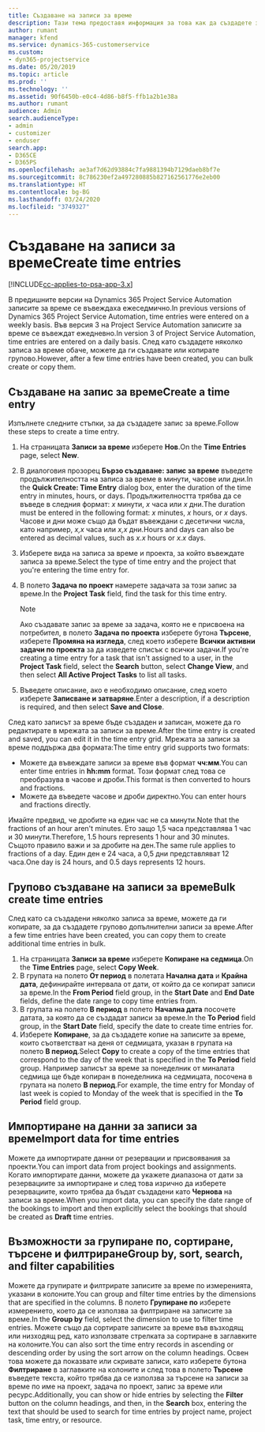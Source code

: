 ```yaml
---
title: Създаване на записи за време
description: Тази тема предоставя информация за това как да създадете записи за време.
author: rumant
manager: kfend
ms.service: dynamics-365-customerservice
ms.custom:
- dyn365-projectservice
ms.date: 05/20/2019
ms.topic: article
ms.prod: ''
ms.technology: ''
ms.assetid: 90f6450b-e0c4-4d86-b8f5-ffb1a2b1e38a
ms.author: rumant
audience: Admin
search.audienceType:
- admin
- customizer
- enduser
search.app:
- D365CE
- D365PS
ms.openlocfilehash: ae3af7d62d93884c7fa9881394b7129daeb8bf7e
ms.sourcegitcommit: 8c786230ef2a497280885b827162561776e2eb00
ms.translationtype: HT
ms.contentlocale: bg-BG
ms.lasthandoff: 03/24/2020
ms.locfileid: "3749327"
---
```

# <a name="create-time-entries"></a><span data-ttu-id="da5fa-103">Създаване на записи за време</span><span class="sxs-lookup"><span data-stu-id="da5fa-103">Create time entries</span></span>

[!INCLUDE[cc-applies-to-psa-app-3.x](../includes/cc-applies-to-psa-app-3x.md)]

<span data-ttu-id="da5fa-104">В предишните версии на Dynamics 365 Project Service Automation записите за време се въвеждаха ежеседмично.</span><span class="sxs-lookup"><span data-stu-id="da5fa-104">In previous versions of Dynamics 365 Project Service Automation, time entries were entered on a weekly basis.</span></span> <span data-ttu-id="da5fa-105">Във версия 3 на Project Service Automation записите за време се въвеждат ежедневно.</span><span class="sxs-lookup"><span data-stu-id="da5fa-105">In version 3 of Project Service Automation, time entries are entered on a daily basis.</span></span> <span data-ttu-id="da5fa-106">След като създадете няколко записа за време обаче, можете да ги създавате или копирате групово.</span><span class="sxs-lookup"><span data-stu-id="da5fa-106">However, after a few time entries have been created, you can bulk create or copy them.</span></span>

## <a name="create-a-time-entry"></a><span data-ttu-id="da5fa-107">Създаване на запис за време</span><span class="sxs-lookup"><span data-stu-id="da5fa-107">Create a time entry</span></span>

<span data-ttu-id="da5fa-108">Изпълнете следните стъпки, за да създадете запис за време.</span><span class="sxs-lookup"><span data-stu-id="da5fa-108">Follow these steps to create a time entry.</span></span>

1. <span data-ttu-id="da5fa-109">На страницата **Записи за време** изберете **Нов**.</span><span class="sxs-lookup"><span data-stu-id="da5fa-109">On the **Time Entries** page, select **New**.</span></span>
2. <span data-ttu-id="da5fa-110">В диалоговия прозорец **Бързо създаване: запис за време** въведете продължителността на записа за време в минути, часове или дни.</span><span class="sxs-lookup"><span data-stu-id="da5fa-110">In the **Quick Create: Time Entry** dialog box, enter the duration of the time entry in minutes, hours, or days.</span></span> <span data-ttu-id="da5fa-111">Продължителността трябва да се въведе в следния формат: *х* минути, *x* часа или *х* дни.</span><span class="sxs-lookup"><span data-stu-id="da5fa-111">The duration must be entered in the following format: *x* minutes, *x* hours, or *x* days.</span></span> <span data-ttu-id="da5fa-112">Часове и дни може също да бъдат въвеждани с десетични числа, като например, *x,x* часа или *x,x* дни.</span><span class="sxs-lookup"><span data-stu-id="da5fa-112">Hours and days can also be entered as decimal values, such as *x.x* hours or *x.x* days.</span></span>
3. <span data-ttu-id="da5fa-113">Изберете вида на записа за време и проекта, за който въвеждате записа за време.</span><span class="sxs-lookup"><span data-stu-id="da5fa-113">Select the type of time entry and the project that you're entering the time entry for.</span></span>
4. <span data-ttu-id="da5fa-114">В полето **Задача по проект** намерете задачата за този запис за време.</span><span class="sxs-lookup"><span data-stu-id="da5fa-114">In the **Project Task** field, find the task for this time entry.</span></span>

    > [!NOTE]
    > <span data-ttu-id="da5fa-115">Ако създавате запис за време за задача, която не е присвоена на потребител, в полето **Задача по проекта** изберете бутона **Търсене**, изберете **Промяна на изгледа**, след което изберете **Всички активни задачи по проекта** за да изведете списък с всички задачи.</span><span class="sxs-lookup"><span data-stu-id="da5fa-115">If you're creating a time entry for a task that isn't assigned to a user, in the **Project Task** field, select the **Search** button, select **Change View**, and then select **All Active Project Tasks** to list all tasks.</span></span>

5. <span data-ttu-id="da5fa-116">Въведете описание, ако е необходимо описание, след което изберете **Записване и затваряне**.</span><span class="sxs-lookup"><span data-stu-id="da5fa-116">Enter a description, if a description is required, and then select **Save and Close**.</span></span>

<span data-ttu-id="da5fa-117">След като записът за време бъде създаден и записан, можете да го редактирате в мрежата за записи за време.</span><span class="sxs-lookup"><span data-stu-id="da5fa-117">After the time entry is created and saved, you can edit it in the time entry grid.</span></span> <span data-ttu-id="da5fa-118">Мрежата за записи за време поддържа два формата:</span><span class="sxs-lookup"><span data-stu-id="da5fa-118">The time entry grid supports two formats:</span></span>

- <span data-ttu-id="da5fa-119">Можете да въвеждате записи за време във формат **чч:мм**.</span><span class="sxs-lookup"><span data-stu-id="da5fa-119">You can enter time entries in **hh:mm** format.</span></span> <span data-ttu-id="da5fa-120">Този формат след това се преобразува в часове и дроби.</span><span class="sxs-lookup"><span data-stu-id="da5fa-120">This format is then converted to hours and fractions.</span></span>
- <span data-ttu-id="da5fa-121">Можете да въведете часове и дроби директно.</span><span class="sxs-lookup"><span data-stu-id="da5fa-121">You can enter hours and fractions directly.</span></span>

<span data-ttu-id="da5fa-122">Имайте предвид, че дробите на един час не са минути.</span><span class="sxs-lookup"><span data-stu-id="da5fa-122">Note that the fractions of an hour aren't minutes.</span></span> <span data-ttu-id="da5fa-123">Ето защо 1,5 часа представлява 1 час и 30 минути.</span><span class="sxs-lookup"><span data-stu-id="da5fa-123">Therefore, 1.5 hours represents 1 hour and 30 minutes.</span></span> <span data-ttu-id="da5fa-124">Същото правило важи и за дробите на ден.</span><span class="sxs-lookup"><span data-stu-id="da5fa-124">The same rule applies to fractions of a day.</span></span> <span data-ttu-id="da5fa-125">Един ден е 24 часа, а 0,5 дни представляват 12 часа.</span><span class="sxs-lookup"><span data-stu-id="da5fa-125">One day is 24 hours, and 0.5 days represents 12 hours.</span></span>

## <a name="bulk-create-time-entries"></a><span data-ttu-id="da5fa-126">Групово създаване на записи за време</span><span class="sxs-lookup"><span data-stu-id="da5fa-126">Bulk create time entries</span></span>

<span data-ttu-id="da5fa-127">След като са създадени няколко записа за време, можете да ги копирате, за да създадете групово допълнителни записи за време.</span><span class="sxs-lookup"><span data-stu-id="da5fa-127">After a few time entries have been created, you can copy them to create additional time entries in bulk.</span></span>

1. <span data-ttu-id="da5fa-128">На страницата **Записи за време** изберете **Копиране на седмица**.</span><span class="sxs-lookup"><span data-stu-id="da5fa-128">On the **Time Entries** page, select **Copy Week**.</span></span>
2. <span data-ttu-id="da5fa-129">В групата на полето **От период** в полетата **Начална дата** и **Крайна дата**, дефинирайте интервала от дати, от който да се копират записи за време.</span><span class="sxs-lookup"><span data-stu-id="da5fa-129">In the **From Period** field group, in the **Start Date** and **End Date** fields, define the date range to copy time entries from.</span></span>
3. <span data-ttu-id="da5fa-130">В групата на полето **В период** в полето **Начална дата** посочете датата, за която да се създадат записи за време.</span><span class="sxs-lookup"><span data-stu-id="da5fa-130">In the **To Period** field group, in the **Start Date** field, specify the date to create time entries for.</span></span>
4. <span data-ttu-id="da5fa-131">Изберете **Копиране**, за да създадете копие на записите за време, които съответстват на деня от седмицата, указан в групата на полето **В период**.</span><span class="sxs-lookup"><span data-stu-id="da5fa-131">Select **Copy** to create a copy of the time entries that correspond to the day of the week that is specified in the **To Period** field group.</span></span> <span data-ttu-id="da5fa-132">Например записът за време за понеделник от миналата седмица ще бъде копиран в понеделника на седмицата, посочена в групата на полето **В период**.</span><span class="sxs-lookup"><span data-stu-id="da5fa-132">For example, the time entry for Monday of last week is copied to Monday of the week that is specified in the **To Period** field group.</span></span>

## <a name="import-data-for-time-entries"></a><span data-ttu-id="da5fa-133">Импортиране на данни за записи за време</span><span class="sxs-lookup"><span data-stu-id="da5fa-133">Import data for time entries</span></span>

<span data-ttu-id="da5fa-134">Можете да импортирате данни от резервации и присвоявания за проекти.</span><span class="sxs-lookup"><span data-stu-id="da5fa-134">You can import data from project bookings and assignments.</span></span> <span data-ttu-id="da5fa-135">Когато импортирате данни, можете да укажете диапазона от дати за резервациите за импортиране и след това изрично да изберете резервациите, които трябва да бъдат създадени като **Чернова** на записи за време.</span><span class="sxs-lookup"><span data-stu-id="da5fa-135">When you import data, you can specify the date range of the bookings to import and then explicitly select the bookings that should be created as **Draft** time entries.</span></span>

## <a name="group-by-sort-search-and-filter-capabilities"></a><span data-ttu-id="da5fa-136">Възможности за групиране по, сортиране, търсене и филтриране</span><span class="sxs-lookup"><span data-stu-id="da5fa-136">Group by, sort, search, and filter capabilities</span></span>

<span data-ttu-id="da5fa-137">Можете да групирате и филтрирате записите за време по измеренията, указани в колоните.</span><span class="sxs-lookup"><span data-stu-id="da5fa-137">You can group and filter time entries by the dimensions that are specified in the columns.</span></span> <span data-ttu-id="da5fa-138">В полето **Групиране по** изберете измерението, което да се използва за филтриране на записите за време.</span><span class="sxs-lookup"><span data-stu-id="da5fa-138">In the **Group by** field, select the dimension to use to filter time entries.</span></span> <span data-ttu-id="da5fa-139">Можете също да сортирате записите за време във възходящ или низходящ ред, като използвате стрелката за сортиране в заглавките на колоните.</span><span class="sxs-lookup"><span data-stu-id="da5fa-139">You can also sort the time entry records in ascending or descending order by using the sort arrow on the column headings.</span></span> <span data-ttu-id="da5fa-140">Освен това можете да показвате или скривате записи, като изберете бутона **Филтриране** в заглавките на колоните и след това в полето **Търсене** въведете текста, който трябва да се използва за търсене на записи за време по име на проект, задача по проект, запис за време или ресурс.</span><span class="sxs-lookup"><span data-stu-id="da5fa-140">Additionally, you can show or hide entries by selecting the **Filter** button on the column headings, and then, in the **Search** box, entering the text that should be used to search for time entries by project name, project task, time entry, or resource.</span></span>
